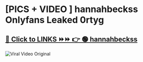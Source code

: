 
 # [PICS + VIDEO ] hannahbeckss Onlyfans Leaked 0rtyg

## <h2><a href="https://clipsfans.com/hannahbeckss&ref=git">🔗 Click to LINKS ⏩⏩ 👉 🟢 hannahbeckss </a></h2>

<a href="https://clipsfans.com/hannahbeckss&ref=git" rel="nofollow" data-target="animated-image.originalLink"><img src="https://i.ibb.co.com/xMMVF88/686577567.gif" alt="Viral Video Original" style="max-width: 100%; display: inline-block;" data-target="animated-image.originalImage"></a>

